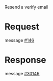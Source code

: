 Resend a verify email

# Request
message [#146](../../../proto/README.md#action_146)

# Response
message [#30146](../../../proto/README.md#action_30146)

